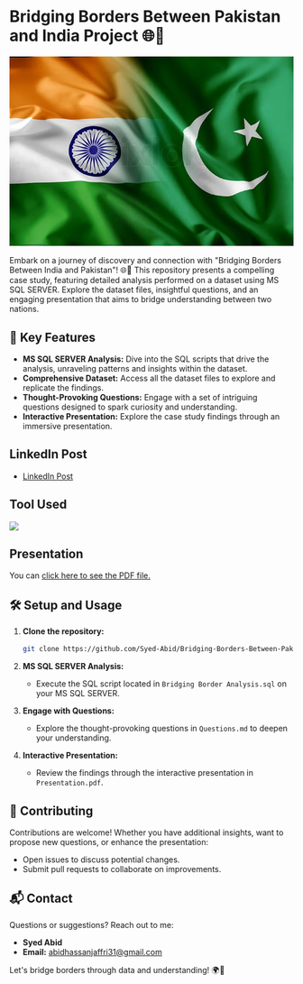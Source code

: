 # Bridging Borders Between Pakistan and India Project 🌐🤝

<div align="center">
  <img src="https://github.com/Syed-Abid/Bridging-Borders-Between-Pakistan-and-India-Project-/blob/main/India%20Pakistan%20Flag.png" alt="India Pakistan Unity">
</div>

Embark on a journey of discovery and connection with "Bridging Borders Between India and Pakistan"! 🌐🤝 This repository presents a compelling case study, featuring detailed analysis performed on a dataset using MS SQL SERVER. Explore the dataset files, insightful questions, and an engaging presentation that aims to bridge understanding between two nations.

## 🚀 Key Features

- **MS SQL SERVER Analysis:** Dive into the SQL scripts that drive the analysis, unraveling patterns and insights within the dataset.
- **Comprehensive Dataset:** Access all the dataset files to explore and replicate the findings.
- **Thought-Provoking Questions:** Engage with a set of intriguing questions designed to spark curiosity and understanding.
- **Interactive Presentation:** Explore the case study findings through an immersive presentation.

## LinkedIn Post
- [LinkedIn Post](https://www.linkedin.com/posts/syed-abid-hassan-bb569b1b8_india-pakistan-cultural-affinities-bridging-activity-7146038942675488768-7g9R?utm_source=share&utm_medium=member_desktop)

## Tool Used

<div style="display: flex; justify-content: space-between;">
  <img src="https://github.com/Syed-Abid/Product-Performance-Insights/blob/main/sql%20server.png" style="margin-right: 10px;" width="100" />
</div>

## Presentation

<object data="https://github.com/Syed-Abid/Bridging-Borders-Between-Pakistan-and-India-Project-/blob/main/Final%20Presentation.pdf" type="application/pdf" width="100%" height="600px">
  <p>You can <a href="https://github.com/Syed-Abid/Bridging-Borders-Between-Pakistan-and-India-Project-/blob/main/Final%20Presentation.pdf">click here to see the PDF file.</a></p>
</object>

## 🛠️ Setup and Usage

1. **Clone the repository:**
    ```bash
    git clone https://github.com/Syed-Abid/Bridging-Borders-Between-Pakistan-and-India-Project-.git
    ```

2. **MS SQL SERVER Analysis:**
    - Execute the SQL script located in `Bridging Border Analysis.sql` on your MS SQL SERVER.

3. **Engage with Questions:**
    - Explore the thought-provoking questions in `Questions.md` to deepen your understanding.

4. **Interactive Presentation:**
    - Review the findings through the interactive presentation in `Presentation.pdf`.

## 🤝 Contributing

Contributions are welcome! Whether you have additional insights, want to propose new questions, or enhance the presentation:

- Open issues to discuss potential changes.
- Submit pull requests to collaborate on improvements.

## 📬 Contact

Questions or suggestions? Reach out to me:

- **Syed Abid**
- **Email:** [abidhassanjaffri31@gmail.com](mailto:abidhassanjaffri31@gmail.com)

Let's bridge borders through data and understanding! 🌍🤝
